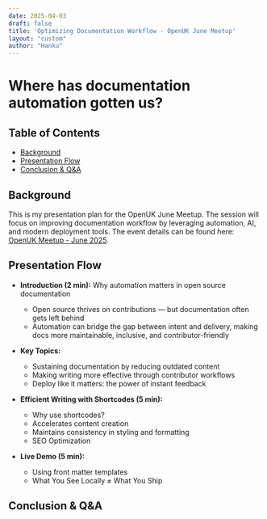 ```yaml
---
date: 2025-04-03
draft: false
title: 'Optimizing Documentation Workflow - OpenUK June Meetup'
layout: "custom"
author: "Hanku"
---
```


# Where has documentation automation gotten us?

## Table of Contents
- [Background](#background)
- [Presentation Flow](#presentation-flow)
- [Conclusion & Q&A](#conclusion--qa)

## Background

This is my presentation plan for the OpenUK June Meetup. The session will focus on improving documentation workflow by leveraging automation, AI, and modern deployment tools. The event details can be found here: [OpenUK Meetup - June 2025](https://www.meetup.com/openuk/events/305734142/).

## Presentation Flow

- **Introduction (2 min):** Why automation matters in open source documentation

    - Open source thrives on contributions — but documentation often gets left behind
    - Automation can bridge the gap between intent and delivery, making docs more maintainable, inclusive, and contributor-friendly

- **Key Topics:**
    - Sustaining documentation by reducing outdated content
    - Making writing more effective through contributor workflows
    - Deploy like it matters: the power of instant feedback

- **Efficient Writing with Shortcodes (5 min):**
    - Why use shortcodes?
    - Accelerates content creation
    - Maintains consistency in styling and formatting
    - SEO Optimization

- **Live Demo (5 min):**
    - Using front matter templates
    - What You See Locally ≠ What You Ship

## Conclusion & Q&A